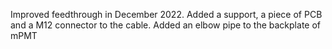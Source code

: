 Improved feedthrough in December 2022. 
Added a support, a piece of PCB and a M12 connector to the cable. 
Added an elbow pipe to the backplate of mPMT 
